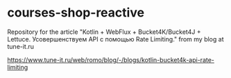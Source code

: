 # courses-shop-reactive
Repository for the article "Kotlin + WebFlux + Bucket4K/Bucket4J + Lettuce. Усовершенствуем API с помощью Rate Limiting." from my blog at tune-it.ru 

https://www.tune-it.ru/web/romo/blog/-/blogs/kotlin-bucket4k-api-rate-limiting
